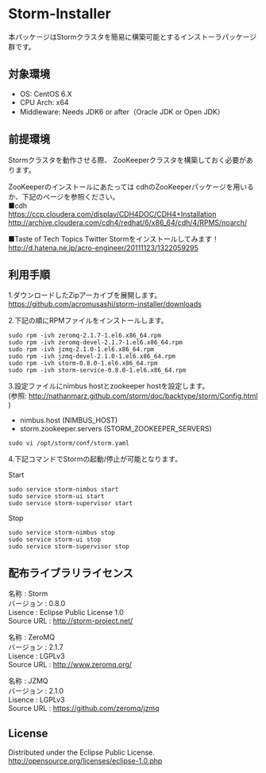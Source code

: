 # Storm-Installer

本パッケージはStormクラスタを簡易に構築可能とするインストーラパッケージ群です。

## 対象環境

* OS: CentOS 6.X
* CPU Arch: x64
* Middleware: Needs JDK6 or after（Oracle JDK or Open JDK）


## 前提環境

Stormクラスタを動作させる際、
ZooKeeperクラスタを構築しておく必要があります。

ZooKeeperのインストールにあたっては
cdhのZooKeeperパッケージを用いるか、下記のページを参照ください。  
  ■cdh  
  https://ccp.cloudera.com/display/CDH4DOC/CDH4+Installation  
  http://archive.cloudera.com/cdh4/redhat/6/x86_64/cdh/4/RPMS/noarch/  

  ■Taste of Tech Topics Twitter Stormをインストールしてみます！  
  http://d.hatena.ne.jp/acro-engineer/20111123/1322059295  


## 利用手順

1.ダウンロードしたZipアーカイブを展開します。  
  https://github.com/acromusashi/storm-installer/downloads  

2.下記の順にRPMファイルをインストールします。
```
sudo rpm -ivh zeromq-2.1.7-1.el6.x86_64.rpm  
sudo rpm -ivh zeromq-devel-2.1.7-1.el6.x86_64.rpm  
sudo rpm -ivh jzmq-2.1.0-1.el6.x86_64.rpm  
sudo rpm -ivh jzmq-devel-2.1.0-1.el6.x86_64.rpm  
sudo rpm -ivh storm-0.8.0-1.el6.x86_64.rpm  
sudo rpm -ivh storm-service-0.8.0-1.el6.x86_64.rpm  
```

3.設定ファイルにnimbus hostとzookeeper hostを設定します。  
  (参照: http://nathanmarz.github.com/storm/doc/backtype/storm/Config.html )  
* nimbus.host             (NIMBUS_HOST)  
* storm.zookeeper.servers (STORM_ZOOKEEPER_SERVERS)  

```
sudo vi /opt/storm/conf/storm.yaml
```

4.下記コマンドでStormの起動/停止が可能となります。

Start
```
sudo service storm-nimbus start  
sudo service storm-ui start  
sudo service storm-supervisor start  
```

Stop
```
sudo service storm-nimbus stop  
sudo service storm-ui stop  
sudo service storm-supervisor stop  
```

## 配布ライブラリライセンス

名称       : Storm  
バージョン : 0.8.0  
Lisence    : Eclipse Public License 1.0  
Source URL : http://storm-project.net/  

名称       : ZeroMQ  
バージョン : 2.1.7  
Lisence    : LGPLv3  
Source URL : http://www.zeromq.org/  

名称       : JZMQ  
バージョン : 2.1.0  
Lisence    : LGPLv3  
Source URL : https://github.com/zeromq/jzmq  


## License

Distributed under the Eclipse Public License.  
http://opensource.org/licenses/eclipse-1.0.php

